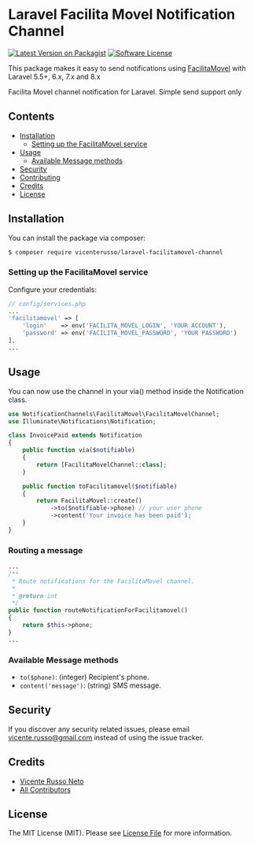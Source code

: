 # Laravel Facilita Movel Notification Channel

[![Latest Version on Packagist](https://img.shields.io/packagist/v/vicenterusso/laravel-facilitamovel-channel.svg?style=flat-square)](https://packagist.org/packages/vicenterusso/laravel-facilitamovel-channel)
[![Software License](https://img.shields.io/badge/license-MIT-brightgreen.svg?style=flat-square)](LICENSE.md)

This package makes it easy to send notifications using [FacilitaMovel](https://www.facilitamovel.com.br/) with Laravel 5.5+, 6.x, 7.x and 8.x

Facilita Movel channel notification for Laravel. Simple send support only


## Contents

- [Installation](#installation)
	- [Setting up the FacilitaMovel service](#setting-up-the-FacilitaMovel-service)
- [Usage](#usage)
	- [Available Message methods](#available-message-methods)
- [Security](#security)
- [Contributing](#contributing)
- [Credits](#credits)
- [License](#license)


## Installation

You can install the package via composer:

``` bash
$ composer require vicenterusso/laravel-facilitamovel-channel
```

### Setting up the FacilitaMovel service

Configure your credentials:

```php
// config/services.php
...
'facilitamovel' => [
    'login'    => env('FACILITA_MOVEL_LOGIN', 'YOUR ACCOUNT'),
    'password' => env('FACILITA_MOVEL_PASSWORD', 'YOUR PASSWORD')
],
...

```



## Usage

You can now use the channel in your via() method inside the Notification class.

```php
use NotificationChannels\FacilitaMovel\FacilitaMovelChannel;
use Illuminate\Notifications\Notification;

class InvoicePaid extends Notification
{
    public function via($notifiable)
    {
        return [FacilitaMovelChannel::class];
    }

    public function toFacilitamovel($notifiable)
    {
        return FacilitaMovel::create()
            ->to($notifiable->phone) // your user phone
            ->content('Your invoice has been paid');
    }
}
```


### Routing a message


```php
...
/**
 * Route notifications for the FacilitaMovel channel.
 *
 * @return int
 */
public function routeNotificationForFacilitamovel()
{
    return $this->phone;
}
...
```

### Available Message methods

- `to($phone)`: (integer) Recipient's phone.
- `content('message')`: (string) SMS message.


## Security

If you discover any security related issues, please email vicente.russo@gmail.com instead of using the issue tracker.


## Credits

- [Vicente Russo Neto](https://github.com/vicenterusso)
- [All Contributors](../../contributors)

## License

The MIT License (MIT). Please see [License File](LICENSE.md) for more information.
